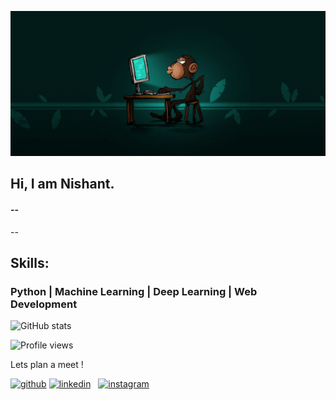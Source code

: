 
![Designer who codes](https://github.com/Nishant2116/Github-profile/blob/904cfa4666d68f1bbcd8fd9f28f9878c70f85a41/linkedin%20(2).png) 

## Hi, I am Nishant.
#### --
--

## Skills:

### Python | Machine Learning | Deep Learning | Web Development 


 

![GitHub stats](https://github-readme-stats.vercel.app/api?username=Nishant2116&show_icons=true)  

![Profile views](https://gpvc.arturio.dev/Nishant2116)  

Lets plan a meet !

[<img src='https://cdn.jsdelivr.net/npm/simple-icons@3.0.1/icons/github.svg' alt='github' height='40'>](https://github.com/Nishant2116) [<img src='https://cdn.jsdelivr.net/npm/simple-icons@3.0.1/icons/linkedin.svg' alt='linkedin' height='40'>](https://www.linkedin.com/in/nishant-deshmukh-1a3836185/) &nbsp;
[<img src='https://cdn.jsdelivr.net/npm/simple-icons@3.0.1/icons/instagram.svg' alt='instagram' height='40'>](https://www.instagram.com/_nd_216/)


